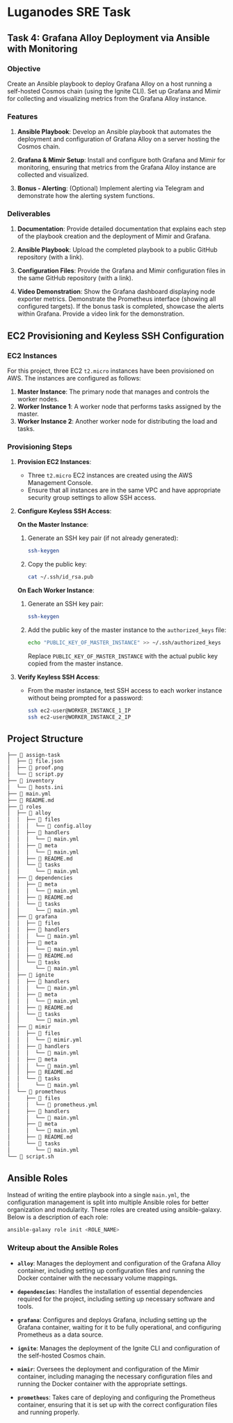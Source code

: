 # Luganodes SRE Task

## Task 4: Grafana Alloy Deployment via Ansible with Monitoring

### Objective
Create an Ansible playbook to deploy Grafana Alloy on a host running a self-hosted Cosmos chain (using the Ignite CLI). Set up Grafana and Mimir for collecting and visualizing metrics from the Grafana Alloy instance.

### Features
1. **Ansible Playbook**: Develop an Ansible playbook that automates the deployment and configuration of Grafana Alloy on a server hosting the Cosmos chain.

2. **Grafana & Mimir Setup**: Install and configure both Grafana and Mimir for monitoring, ensuring that metrics from the Grafana Alloy instance are collected and visualized.

3. **Bonus - Alerting**: (Optional) Implement alerting via Telegram and demonstrate how the alerting system functions.

### Deliverables

1. **Documentation**: Provide detailed documentation that explains each step of the playbook creation and the deployment of Mimir and Grafana.

2. **Ansible Playbook**: Upload the completed playbook to a public GitHub repository (with a link).

3. **Configuration Files**: Provide the Grafana and Mimir configuration files in the same GitHub repository (with a link).

4. **Video Demonstration**:
Show the Grafana dashboard displaying node exporter metrics. Demonstrate the Prometheus interface (showing all configured targets).
If the bonus task is completed, showcase the alerts within Grafana. Provide a video link for the demonstration.

## EC2 Provisioning and Keyless SSH Configuration

### EC2 Instances

For this project, three EC2 `t2.micro` instances have been provisioned on AWS. The instances are configured as follows:

1. **Master Instance**: The primary node that manages and controls the worker nodes.
2. **Worker Instance 1**: A worker node that performs tasks assigned by the master.
3. **Worker Instance 2**: Another worker node for distributing the load and tasks.

### Provisioning Steps

1. **Provision EC2 Instances**:
   - Three `t2.micro` EC2 instances are created using the AWS Management Console.
   - Ensure that all instances are in the same VPC and have appropriate security group settings to allow SSH access.

2. **Configure Keyless SSH Access**:

   **On the Master Instance**:
   1. Generate an SSH key pair (if not already generated):
      ```bash
      ssh-keygen
      ```
   2. Copy the public key:
      ```bash
      cat ~/.ssh/id_rsa.pub
      ```

   **On Each Worker Instance**:
   1. Generate an SSH key pair:
      ```bash
      ssh-keygen
      ```
   2. Add the public key of the master instance to the `authorized_keys` file:
      ```bash
      echo "PUBLIC_KEY_OF_MASTER_INSTANCE" >> ~/.ssh/authorized_keys
      ```
      Replace `PUBLIC_KEY_OF_MASTER_INSTANCE` with the actual public key copied from the master instance.

3. **Verify Keyless SSH Access**:
   - From the master instance, test SSH access to each worker instance without being prompted for a password:
     ```sh
     ssh ec2-user@WORKER_INSTANCE_1_IP
     ssh ec2-user@WORKER_INSTANCE_2_IP
     ```

## Project Structure
```bash
├──  assign-task
│  ├──  file.json
│  ├──  proof.png
│  └──  script.py
├──  inventory
│  └──  hosts.ini
├──  main.yml
├──  README.md
├──  roles
│  ├──  alloy
│  │  ├──  files
│  │  │  └──  config.alloy
│  │  ├──  handlers
│  │  │  └──  main.yml
│  │  ├──  meta
│  │  │  └──  main.yml
│  │  ├──  README.md
│  │  └──  tasks
│  │     └──  main.yml
│  ├──  dependencies
│  │  ├──  meta
│  │  │  └──  main.yml
│  │  ├──  README.md
│  │  └──  tasks
│  │     └──  main.yml
│  ├──  grafana
│  │  ├──  files
│  │  ├──  handlers
│  │  │  └──  main.yml
│  │  ├──  meta
│  │  │  └──  main.yml
│  │  ├──  README.md
│  │  └──  tasks
│  │     └──  main.yml
│  ├──  ignite
│  │  ├──  handlers
│  │  │  └──  main.yml
│  │  ├──  meta
│  │  │  └──  main.yml
│  │  ├──  README.md
│  │  └──  tasks
│  │     └──  main.yml
│  ├──  mimir
│  │  ├──  files
│  │  │  └──  mimir.yml
│  │  ├──  handlers
│  │  │  └──  main.yml
│  │  ├──  meta
│  │  │  └──  main.yml
│  │  ├──  README.md
│  │  └──  tasks
│  │     └──  main.yml
│  └──  prometheus
│     ├──  files
│     │  └──  prometheus.yml
│     ├──  handlers
│     │  └──  main.yml
│     ├──  meta
│     │  └──  main.yml
│     ├──  README.md
│     └──  tasks
│        └──  main.yml
└──  script.sh
```

## Ansible Roles

Instead of writing the entire playbook into a single `main.yml`, the configuration management is split into multiple Ansible roles for better organization and modularity. These roles are created using ansible-galaxy. Below is a description of each role:

```bash
ansible-galaxy role init <ROLE_NAME>
```

### Writeup about the Ansible Roles

- **`alloy`**: Manages the deployment and configuration of the Grafana Alloy container, including setting up configuration files and running the Docker container with the necessary volume mappings.
  
- **`dependencies`**: Handles the installation of essential dependencies required for the project, including setting up necessary software and tools.

- **`grafana`**: Configures and deploys Grafana, including setting up the Grafana container, waiting for it to be fully operational, and configuring Prometheus as a data source.

- **`ignite`**: Manages the deployment of the Ignite CLI and configuration of the self-hosted Cosmos chain.

- **`mimir`**: Oversees the deployment and configuration of the Mimir container, including managing the necessary configuration files and running the Docker container with the appropriate settings.

- **`prometheus`**: Takes care of deploying and configuring the Prometheus container, ensuring that it is set up with the correct configuration files and running properly.
